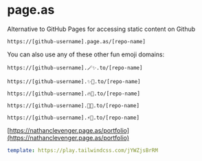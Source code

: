 # page.as
Alternative to GitHub Pages for accessing static content on Github

```
https://[github-username].page.as/[repo-name]
```

You can also use any of these other fun emoji domains:
```
https://[github-username].🪄✨.to/[repo-name]

https://[github-username].✨🚀.to/[repo-name]

https://[github-username].🔥🚀.to/[repo-name]

https://[github-username].🦄🚀.to/[repo-name]

https://[github-username].⚡🚀.to/[repo-name]
```

[https://nathanclevenger.page.as/portfolio](https://nathanclevenger.page.as/portfolio)


```yaml
template: https://play.tailwindcss.com/jYWZjsBrRM
```
